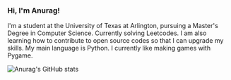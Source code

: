 ### Hi, I'm Anurag!

I'm a student at the University of Texas at Arlington, pursuing a Master's Degree in Computer Science.
Currently solving Leetcodes.
I am also learning how to contribute to open source codes so that I can upgrade my skills.
My main language is Python. I currently like making games with Pygame.

![Anurag's GitHub stats](https://github-readme-stats.vercel.app/api?username=anuragbhandary&theme=transparent)
